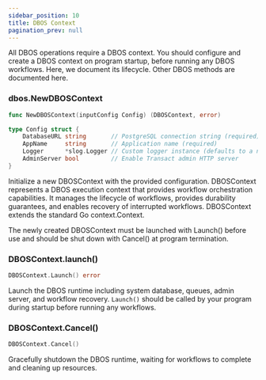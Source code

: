 ```yaml
---
sidebar_position: 10
title: DBOS Context
pagination_prev: null
---
```


All DBOS operations require a DBOS context.
You should configure and create a DBOS context on program startup, before running any DBOS workflows.
Here, we document its lifecycle.
Other DBOS methods are documented here.

### dbos.NewDBOSContext

```go
func NewDBOSContext(inputConfig Config) (DBOSContext, error)
```

```go
type Config struct {
	DatabaseURL string       // PostgreSQL connection string (required)
	AppName     string       // Application name (required)
	Logger      *slog.Logger // Custom logger instance (defaults to a new slog logger)
	AdminServer bool         // Enable Transact admin HTTP server
}
```

Initialize a new DBOSContext with the provided configuration.
DBOSContext represents a DBOS execution context that provides workflow orchestration capabilities.
It manages the lifecycle of workflows, provides durability guarantees, and enables recovery of interrupted workflows. 
DBOSContext extends the standard Go context.Context.

The newly created DBOSContext must be launched with Launch() before use and should be shut down with Cancel() at program termination.

### DBOSContext.launch()

```go
DBOSContext.Launch() error
```

Launch the DBOS runtime including system database, queues, admin server, and workflow recovery.
`Launch()` should be called by your program during startup before running any workflows.

### DBOSContext.Cancel()

```go
DBOSContext.Cancel()
```

Gracefully shutdown the DBOS runtime, waiting for workflows to complete and cleaning up resources.